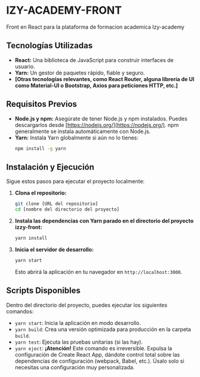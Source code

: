 # IZY-ACADEMY-FRONT

Front en React para la plataforma de formacion academica Izy-academy

## Tecnologías Utilizadas

*   **React:**  Una biblioteca de JavaScript para construir interfaces de usuario.
*   **Yarn:** Un gestor de paquetes rápido, fiable y seguro.
*   **[Otras tecnologías relevantes, como React Router, alguna librería de UI como Material-UI o Bootstrap, Axios para peticiones HTTP, etc.]**

## Requisitos Previos

*   **Node.js y npm:**  Asegúrate de tener Node.js y npm instalados. Puedes descargarlos desde [https://nodejs.org/](https://nodejs.org/).  npm generalmente se instala automáticamente con Node.js.
*   **Yarn:**  Instala Yarn globalmente si aún no lo tienes:
    ```bash
    npm install -g yarn
    ```

## Instalación y Ejecución

Sigue estos pasos para ejecutar el proyecto localmente:

1.  **Clona el repositorio:**
    ```bash
    git clone [URL del repositorio]
    cd [nombre del directorio del proyecto]
    ```

2.  **Instala las dependencias con Yarn parado en el directorio del proyecto izzy-front:**
    ```bash
    yarn install
    ```

3.  **Inicia el servidor de desarrollo:**
    ```bash
    yarn start
    ```

    Esto abrirá la aplicación en tu navegador en `http://localhost:3000`.

## Scripts Disponibles

Dentro del directorio del proyecto, puedes ejecutar los siguientes comandos:

*   `yarn start`:  Inicia la aplicación en modo desarrollo.
*   `yarn build`:  Crea una versión optimizada para producción en la carpeta `build`.
*   `yarn test`:  Ejecuta las pruebas unitarias (si las hay).
*   `yarn eject`:  **¡Atención!**  Este comando es irreversible. Expulsa la configuración de Create React App, dándote control total sobre las dependencias de configuración (webpack, Babel, etc.).  Úsalo solo si necesitas una configuración muy personalizada.